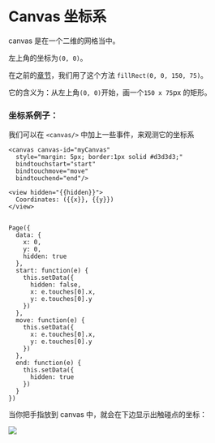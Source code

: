 <!-- https://mp.weixin.qq.com/debug/wxadoc/dev/api/canvas/coordinates.html -->

Canvas 坐标系
==========

canvas 是在一个二维的网格当中。

左上角的坐标为`(0, 0)`。

在之前的[章节](https://mp.weixin.qq.com/debug/wxadoc/dev/api/canvas/intro.html)，我们用了这个方法 `fillRect(0, 0, 150, 75)`。

它的含义为：从左上角`(0, 0)`开始，画一个`150 x 75`px 的矩形。

### 坐标系例子：

我们可以在 `<canvas/>` 中加上一些事件，来观测它的坐标系

    <canvas canvas-id="myCanvas"
      style="margin: 5px; border:1px solid #d3d3d3;"
      bindtouchstart="start"
      bindtouchmove="move"
      bindtouchend="end"/>
    
    <view hidden="{{hidden}}">
      Coordinates: ({{x}}, {{y}})
    </view>
    

    Page({
      data: {
        x: 0,
        y: 0,
        hidden: true
      },
      start: function(e) {
        this.setData({
          hidden: false,
          x: e.touches[0].x,
          y: e.touches[0].y
        })
      },
      move: function(e) {
        this.setData({
          x: e.touches[0].x,
          y: e.touches[0].y
        })
      },
      end: function(e) {
        this.setData({
          hidden: true
        })
      }
    })
    

当你把手指放到 canvas 中，就会在下边显示出触碰点的坐标：

![](https://mp.weixin.qq.com/debug/wxadoc/dev/image/canvas/coordinates.gif?t=201838)
